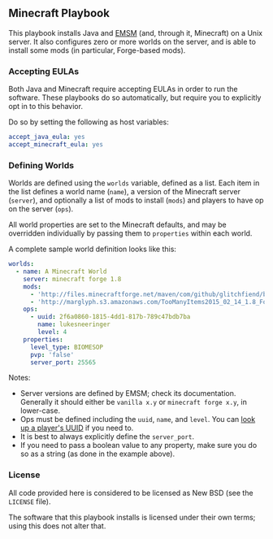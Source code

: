 ## Minecraft Playbook

This playbook installs Java and [EMSM][1] (and, through it, Minecraft) on
a Unix server. It also configures zero or more worlds on the server, and is
able to install some mods (in particular, Forge-based mods).


### Accepting EULAs

Both Java and Minecraft require accepting EULAs in order to run the software.
These playbooks do so automatically, but require you to explicitly opt in
to this behavior.

Do so by setting the following as host variables:

```yaml
accept_java_eula: yes
accept_minecraft_eula: yes
```


### Defining Worlds

Worlds are defined using the `worlds` variable, defined as a list.
Each item in the list defines a world name (`name`), a version of the
Minecraft server (`server`), and optionally a list of mods to install
(`mods`) and players to have op on the server (`ops`).

All world properties are set to the Minecraft defaults, and may be overridden
individually by passing them to `properties` within each world.

A complete sample world definition looks like this:

```yaml
worlds:
  - name: A Minecraft World
    server: minecraft forge 1.8
    mods:
      - 'http://files.minecraftforge.net/maven/com/github/glitchfiend/biomesoplenty/BiomesOPlenty/1.8-3.0.0.1165/BiomesOPlenty-1.8-3.0.0.1165-universal.jar'
      - 'http://marglyph.s3.amazonaws.com/TooManyItems2015_02_14_1.8_Forge.jar'
    ops:
      - uuid: 2f6a0860-1815-4dd1-817b-789c47bdb7ba
        name: lukesneeringer
        level: 4
    properties:
      level_type: BIOMESOP
      pvp: 'false'
      server_port: 25565
```

Notes:

  * Server versions are defined by EMSM; check its documentation.
    Generally it should either be `vanilla x.y` or `minecraft forge x.y`, in
    lower-case.
  * Ops must be defined including the `uuid`, `name`, and `level`.
    You can [look up a player's UUID][2] if you need to.
  * It is best to always explicitly define the `server_port`.
  * If you need to pass a boolean value to any property, make sure you do
    so as a string (as done in the example above).


### License

All code provided here is considered to be licensed as New BSD
(see the `LICENSE` file).

The software that this playbook installs is licensed under their
own terms; using this does not alter that.


  [1]: http://emsm.readthedocs.org/en/latest/
  [2]: http://mcuuid.net/
